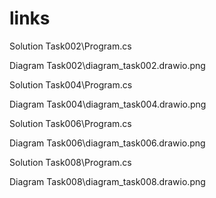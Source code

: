 # links #

Solution Task002\Program.cs

Diagram Task002\diagram_task002.drawio.png

Solution Task004\Program.cs

Diagram Task004\diagram_task004.drawio.png

Solution Task006\Program.cs

Diagram Task006\diagram_task006.drawio.png

Solution Task008\Program.cs

Diagram Task008\diagram_task008.drawio.png